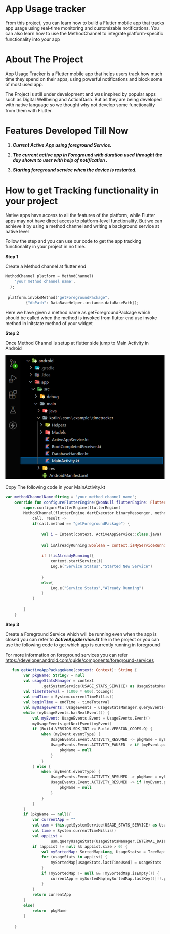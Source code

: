 # App Usage tracker



From this project, you can learn how to build a Flutter mobile app that tracks app usage using real-time monitoring and customizable notifications. You can also learn how to use the MethodChannel to integrate platform-specific functionality into your app


<h1 style="border-bottom: none">About The Project</h1> 

App Usage Tracker is a Flutter mobile app that helps users track how much time they spend on their apps, using powerful notifications and block some of most used app. 

The Project is still under development and was inspired by popular apps such as Digital Wellbeing and ActionDash. But as they are being developed with native language so we  thought why not develop some functionality from them with Flutter.


<h1 style="border-bottom: none">Features Developed Till Now</h1>

1. ***Current Active App using foreground Service.***

2. ***The current active app in Foreground with duration used throught the day shown to user with help of notification .***

3. ***Starting foreground service when the device is restarted.***

<h1 style="border-bottom: none">How to get Tracking functionality in your project</h1>



Native apps have access to all the features of the platform, while Flutter apps may not have direct access to platform-level functionality. But we can achieve it by using a method channel  and writing a background service at native level

Follow the step and you can use our code to get the app tracking functionality in your project in no time.

**Step 1**

Create a Method channel at flutter end 

```dart
MethodChannel platform = MethodChannel(
    'your method channel name',
  );

 platform.invokeMethod("getForegroundPackage",
         {"dbPath": DataBaseHelper.instance.dataBasePath});

```

Here we have given a method name as getForegroundPackage which should be called when the  method is invoked from flutter end use invoke method in initstate method of your widget

**Step 2**

Once Method Channel is setup at flutter side jump to Main Activity in Android

![My Image](RepoImages/mainAc.png)

Copy The following code in your MainActivity.kt

```Kotlin
var methodChannelName:String = "your method channel name";
    override fun configureFlutterEngine(@NonNull flutterEngine: FlutterEngine) {
        super.configureFlutterEngine(flutterEngine)
        MethodChannel(flutterEngine.dartExecutor.binaryMessenger, methodChannelName).setMethodCallHandler {
            call, result ->
            if(call.method == "getForegroundPackage") {

                val i = Intent(context, ActiveAppService::class.java)

                val isAlreadyRunning:Boolean = context.isMyServiceRunning(ActiveAppService::class.java)

                if (!isAlreadyRunning){
                    context.startService(i)
                    Log.e("Service Status","Started New Service")

                }
                else{
                    Log.e("Service Status","Already Running")
                }
            }
            
        }
    }

```


**Step 3**

Create a Foreground Service which will be running even when the app is closed you can refer to ***ActiveAppService.kt*** file in the project or you can use the following code to get which app is currently running in foreground

For more information on foreground services you can refer https://developer.android.com/guide/components/foreground-services

```Kotlin
   fun getActiveAppPackageName(context: Context): String {
        var pkgName: String? = null
        val usageStatsManager = context
                .getSystemService(USAGE_STATS_SERVICE) as UsageStatsManager
        val timeTnterval = (1000 * 600).toLong()
        val endTime = System.currentTimeMillis()
        val beginTime = endTime - timeTnterval
        val myUsageEvents: UsageEvents = usageStatsManager.queryEvents(beginTime, endTime)
        while (myUsageEvents.hasNextEvent()) {
            val myEvent: UsageEvents.Event = UsageEvents.Event()
            myUsageEvents.getNextEvent(myEvent)
            if (Build.VERSION.SDK_INT >= Build.VERSION_CODES.Q) {
                when (myEvent.eventType) {
                    UsageEvents.Event.ACTIVITY_RESUMED -> pkgName = myEvent.packageName
                    UsageEvents.Event.ACTIVITY_PAUSED -> if (myEvent.packageName.equals(pkgName)) {
                        pkgName = null
                    }
                }
            } else {
                when (myEvent.eventType) {
                    UsageEvents.Event.ACTIVITY_RESUMED -> pkgName = myEvent.packageName
                    UsageEvents.Event.ACTIVITY_RESUMED -> if (myEvent.packageName.equals(pkgName)) {
                        pkgName = null
                    }
                }
            }
        }
        if (pkgName == null){
            var currentApp = ""
            val usm = this.getSystemService(USAGE_STATS_SERVICE) as UsageStatsManager
            val time = System.currentTimeMillis()
            val appList =
                    usm.queryUsageStats(UsageStatsManager.INTERVAL_DAILY, time - 1000 * 1000, time)
            if (appList != null && appList.size > 0) {
                val mySortedMap: SortedMap<Long, UsageStats> = TreeMap()
                for (usageStats in appList) {
                    mySortedMap[usageStats.lastTimeUsed] = usageStats
                }
                if (mySortedMap != null && !mySortedMap.isEmpty()) {
                    currentApp = mySortedMap[mySortedMap.lastKey()]!!.packageName
                }
            }
            return currentApp
        }
        else{
            return  pkgName
        }

    }

```
<!-- **Step 4**

Once you have  -->




























 








 